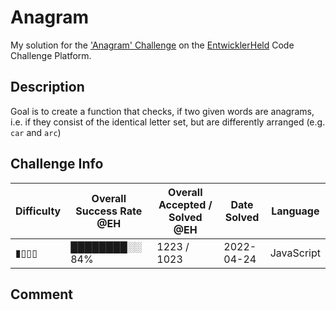 # Anagram

My solution for the ['Anagram' Challenge](https://platform.entwicklerheld.de/challenge/anagram?technology=JavaScript) on the [EntwicklerHeld](https://platform.entwicklerheld.de/) Code Challenge Platform.

## Description
Goal is to create a function that checks, if two given words are anagrams, i.e. if they consist of the identical letter set, but are differently arranged (e.g. `car` and `arc`)

## Challenge Info
Difficulty | Overall Success Rate @EH | Overall Accepted / Solved @EH | Date Solved | Language
---|---|---|---|---|
▮▯▯▯ | ████████░░ 84% | 1223 / 1023 | 2022-04-24 | JavaScript

## Comment
